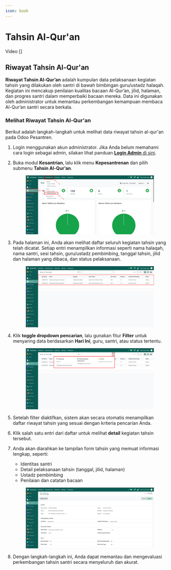 ```yaml
---
icon: book
---
```


# Tahsin Al-Qur'an

Video \[]

## Riwayat Tahsin Al-Qur'an

**Riwayat Tahsin Al-Qur’an** adalah kumpulan data pelaksanaan kegiatan tahsin yang dilakukan oleh santri di bawah bimbingan guru/ustadz halaqah. Kegiatan ini mencakup penilaian kualitas bacaan Al-Qur’an, jilid, halaman, dan progres santri dalam memperbaiki bacaan mereka. Data ini digunakan oleh administrator untuk memantau perkembangan kemampuan membaca Al-Qur’an santri secara berkala.

### Melihat Riwayat Tahsin Al-Qur'an

Berikut adalah langkah-langkah untuk melihat data riwayat tahsin al-qur'an pada Odoo Pesantren.

1. Login menggunakan akun administrator. Jika Anda belum memahami cara login sebagai admin, silakan lihat panduan [**Login Admin** di sini](../../panduan-login/login-admin.md).
2.  Buka modul **Kesantrian**, lalu klik menu **Kepesantrenan** dan pilih submenu **Tahsin Al-Qur’an**.

    <figure><img src="../../.gitbook/assets/images-632.png" alt=""><figcaption></figcaption></figure>


3.  Pada halaman ini, Anda akan melihat daftar seluruh kegiatan tahsin yang telah dicatat. Setiap entri menampilkan informasi seperti nama halaqah, nama santri, sesi tahsin, guru/ustadz pembimbing, tanggal tahsin, jilid dan halaman yang dibaca, dan status pelaksanaan.

    <figure><img src="../../.gitbook/assets/images-633.png" alt=""><figcaption></figcaption></figure>


4.  Klik **toggle dropdown pencarian**, lalu gunakan fitur **Filter** untuk menyaring data berdasarkan **Hari Ini**, guru, santri, atau status tertentu.

    <figure><img src="../../.gitbook/assets/images-634.png" alt=""><figcaption></figcaption></figure>


5. Setelah filter diaktifkan, sistem akan secara otomatis menampilkan daftar riwayat tahsin yang sesuai dengan kriteria pencarian Anda.
6. Klik salah satu entri dari daftar untuk melihat **detail** kegiatan tahsin tersebut.
7.  Anda akan diarahkan ke tampilan form tahsin yang memuat informasi lengkap, seperti:

    * Identitas santri
    * Detail pelaksanaan tahsin (tanggal, jilid, halaman)
    * Ustadz pembimbing
    * Penilaian dan catatan bacaan

    <figure><img src="../../.gitbook/assets/images-636.png" alt=""><figcaption></figcaption></figure>


8. Dengan langkah-langkah ini, Anda dapat memantau dan mengevaluasi perkembangan tahsin santri secara menyeluruh dan akurat.

